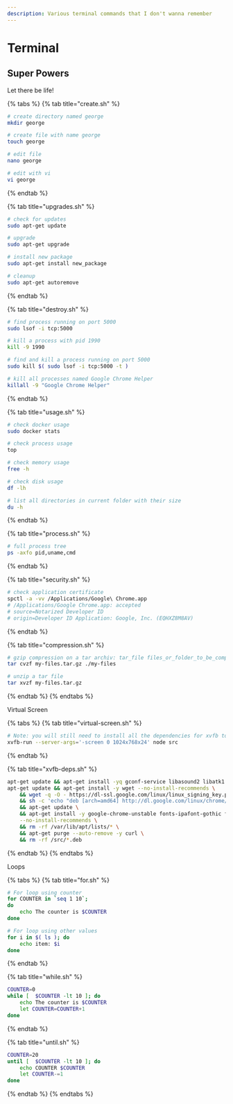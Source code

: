 ```yaml
---
description: Various terminal commands that I don't wanna remember
---
```


# Terminal

## Super Powers

Let there be life!

{% tabs %}
{% tab title="create.sh" %}
```bash
# create directory named george
mkdir george

# create file with name george
touch george

# edit file
nano george

# edit with vi
vi george
```
{% endtab %}

{% tab title="upgrades.sh" %}
```bash
# check for updates
sudo apt-get update

# upgrade
sudo apt-get upgrade

# install new package
sudo apt-get install new_package

# cleanup
sudo apt-get autoremove
```
{% endtab %}

{% tab title="destroy.sh" %}
```bash
# find process running on port 5000
sudo lsof -i tcp:5000

# kill a process with pid 1990
kill -9 1990

# find and kill a process running on port 5000
sudo kill $( sudo lsof -i tcp:5000 -t )

# kill all processes named Google Chrome Helper
killall -9 "Google Chrome Helper"
```
{% endtab %}

{% tab title="usage.sh" %}
```bash
# check docker usage
sudo docker stats

# check process usage
top

# check memory usage
free -h

# check disk usage
df -lh

# list all directories in current folder with their size
du -h
```
{% endtab %}

{% tab title="process.sh" %}
```bash
# full process tree
ps -axfo pid,uname,cmd
```
{% endtab %}

{% tab title="security.sh" %}
```bash
# check application certificate
spctl -a -vv /Applications/Google\ Chrome.app
# /Applications/Google Chrome.app: accepted
# source=Notarized Developer ID
# origin=Developer ID Application: Google, Inc. (EQHXZ8M8AV)
```
{% endtab %}

{% tab title="compression.sh" %}
```bash
# gzip compression on a tar archiv: tar_file files_or_folder_to_be_compressed
tar cvzf my-files.tar.gz ./my-files

# unzip a tar file
tar xvzf my-files.tar.gz
```
{% endtab %}
{% endtabs %}





Virtual Screen

{% tabs %}
{% tab title="virtual-screen.sh" %}
```bash
# Note: you will still need to install all the dependencies for xvfb to run
xvfb-run --server-args='-screen 0 1024x768x24' node src
```
{% endtab %}

{% tab title="xvfb-deps.sh" %}
```bash
apt-get update && apt-get install -yq gconf-service libasound2 libatk1.0-0 libatk-bridge2.0-0 libc6 libcairo2 libcups2 libdbus-1-3 libexpat1 libfontconfig1 libgcc1 libgconf-2-4 libgdk-pixbuf2.0-0 libglib2.0-0 libgtk-3-0 libnspr4 libpango-1.0-0 libpangocairo-1.0-0 libstdc++6 libx11-6 libx11-xcb1 libxcb1 libxcomposite1 libxcursor1 libxdamage1 libxext6 libxfixes3 libxi6 libxrandr2 libxrender1 libxss1 libxtst6 ca-certificates fonts-liberation libappindicator1 libnss3 lsb-release xdg-utils wget x11vnc x11-xkb-utils xfonts-100dpi xfonts-75dpi xfonts-scalable xfonts-cyrillic x11-apps xvfb
apt-get update && apt-get install -y wget --no-install-recommends \
    && wget -q -O - https://dl-ssl.google.com/linux/linux_signing_key.pub | apt-key add - \
    && sh -c 'echo "deb [arch=amd64] http://dl.google.com/linux/chrome/deb/ stable main" >> /etc/apt/sources.list.d/google.list' \
    && apt-get update \
    && apt-get install -y google-chrome-unstable fonts-ipafont-gothic fonts-wqy-zenhei fonts-thai-tlwg fonts-kacst ttf-freefont \
    --no-install-recommends \
    && rm -rf /var/lib/apt/lists/* \
    && apt-get purge --auto-remove -y curl \
    && rm -rf /src/*.deb
```
{% endtab %}
{% endtabs %}

Loops

{% tabs %}
{% tab title="for.sh" %}
```bash
# For loop using counter
for COUNTER in `seq 1 10`;
do
    echo The counter is $COUNTER
done

# For loop using other values
for i in $( ls ); do
    echo item: $i
done
```
{% endtab %}

{% tab title="while.sh" %}
```bash
COUNTER=0
while [  $COUNTER -lt 10 ]; do
    echo The counter is $COUNTER
    let COUNTER=COUNTER+1
done
```
{% endtab %}

{% tab title="until.sh" %}
```bash
COUNTER=20
until [  $COUNTER -lt 10 ]; do
    echo COUNTER $COUNTER
    let COUNTER-=1
done
```
{% endtab %}
{% endtabs %}

